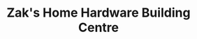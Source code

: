 ---
title: "Zak's Home Hardware Building Centre"
url: /warman/zaks-home-hardware-building-centre/
shop: Eisenwaren
---